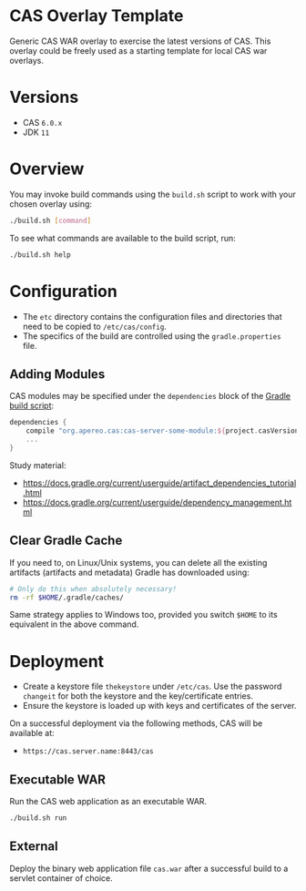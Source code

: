 CAS Overlay Template
=======================

Generic CAS WAR overlay to exercise the latest versions of CAS. This overlay could be freely used as a starting template for local CAS war overlays.

# Versions

- CAS `6.0.x`
- JDK `11`

# Overview

You may invoke build commands using the `build.sh` script to work with your chosen overlay using:

```bash
./build.sh [command]
```

To see what commands are available to the build script, run:

```bash
./build.sh help
```

# Configuration

- The `etc` directory contains the configuration files and directories that need to be copied to `/etc/cas/config`.
- The specifics of the build are controlled using the `gradle.properties` file.

## Adding Modules

CAS modules may be specified under the `dependencies` block of the [Gradle build script](build.gradle):

```gradle
dependencies {
    compile "org.apereo.cas:cas-server-some-module:${project.casVersion}"
    ...
}
```

Study material:

- https://docs.gradle.org/current/userguide/artifact_dependencies_tutorial.html
- https://docs.gradle.org/current/userguide/dependency_management.html

## Clear Gradle Cache

If you need to, on Linux/Unix systems, you can delete all the existing artifacts (artifacts and metadata) Gradle has downloaded using:

```bash
# Only do this when absolutely necessary!
rm -rf $HOME/.gradle/caches/
```

Same strategy applies to Windows too, provided you switch `$HOME` to its equivalent in the above command.

# Deployment

- Create a keystore file `thekeystore` under `/etc/cas`. Use the password `changeit` for both the keystore and the key/certificate entries.
- Ensure the keystore is loaded up with keys and certificates of the server.

On a successful deployment via the following methods, CAS will be available at:

* `https://cas.server.name:8443/cas`

## Executable WAR

Run the CAS web application as an executable WAR.

```bash
./build.sh run
```

## External

Deploy the binary web application file `cas.war` after a successful build to a servlet container of choice.